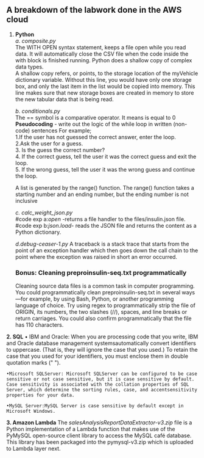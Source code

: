 ## A breakdown of the labwork done in the AWS cloud
1. **Python <br />**
   *a. composite.py <br />*
    The WITH OPEN syntax statement, keeps a file open while you read data.
    It will automatically close the CSV file when the code inside the with block is finished running. Python does a shallow copy of complex data types. <br />
   A shallow copy refers, or points, to the storage location of the myVehicle dictionary variable. Without this line, you would have only one storage box, and only the last item in the list would be copied into memory. This line makes sure that new storage boxes are created in memory to store the new tabular data that is being read. <br />
   
    *b. conditionals.py <br />*
    The == symbol is a comparative operator. It means is equal to 0 
    **Pseudocoding** - write out the logic of the while loop in written (non-code) sentences
    For example; <br />
        1.If the user has not guessed the correct answer, enter the loop. <br />
        2.Ask the user for a guess. <br />
        3. Is the guess the correct number? <br />
        4. If the correct guess, tell the user it was the correct guess and exit the loop. <br />
        5. If the wrong guess, tell the user it was the wrong guess and continue the loop. <br />
        
    A list is generated by the range() function. The range() function takes a starting number and an ending number, but the ending number is not inclusive

    *c. calc_weight_json.py <br />*
    #code exp a:*open* -returns a file handler to the files/insulin.json file. <br />
    #code exp b:*json.load*- reads the JSON file and returns the content as a Python dictionary. <br />

    *d.debug-ceaser-1.py*
     A traceback is a stack trace that starts from the point of an exception handler which then goes down the call chain to the point where the exception was raised in short an error occurred. <br />

    ### Bonus: Cleaning preproinsulin-seq.txt programmatically
    Cleaning source data files is a common task in computer programming. You could programmatically clean preproinsulin-seq.txt in several ways—for example, by using Bash, Python, or another programming language of choice. Try using regex to programmatically strip the file of ORIGIN, its numbers, the two slashes (//), spaces, and line breaks or return carriages. You could also confirm programmatically that the file has 110 characters.

**2. SQL**
    • IBM and Oracle: When you are processing code that you write, IBM and Oracle database management systemsautomatically convert identifiers to uppercase. (That is, they will ignore the case that you used.) To retain the case that you used for your identifiers, you must enclose them in double quotation marks (" ").

    •Microsoft SQLServer: Microsoft SQLServer can be configured to be case sensitive or not case sensitive, but it is case sensitive by default. Case sensitivity is associated with the collation properties of SQL Server, which determine the sorting rules, case, and accentsensitivity properties for your data.
    
    •MySQL Server:MySQL Server is case sensitive by default except in Microsoft Windows.
    
**3. Amazon Lambda**
     The *salesAnalysisReportDataExtractor-v3.zip* file is a Python implementation of a Lambda function that makes use of the PyMySQL open-source client library to access the MySQL café database. This library has been packaged into the pymysql-v3.zip which is uploaded to Lambda layer next.
